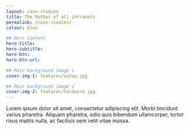 ```yaml
---
layout: case-studies
title: The Mother of all intranets
permalink: /case-studies/
colour: blue

## Hero Content
hero-title:
hero-subtitle:
hero-btn:
hero-btn-url:

## Main background image 1
cover-img-1: features/wshop.jpg

## Main background image 2
cover-img-2: features/hardware.jpg
---
```


Lorem ipsum dolor sit amet, consectetur adipiscing elit. Morbi tincidunt varius pharetra. Aliquam pharetra, odio quis bibendum ullamcorper, tortor risus mattis nulla, ac facilisis sem velit vitae massa.